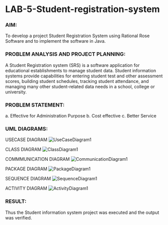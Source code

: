 # LAB-5-Student-registration-system


### AIM:
To develop a project Student Registration System using Rational Rose Software and to
implement the software in Java.


### PROBLEM ANALYSIS AND PROJECT PLANNING:
A Student Registration system (SRS) is a software application for educational
establishments to manage student data. Student information systems provide capabilities for
entering student test and other assessment scores, building student schedules, tracking student
attendance, and managing many other student-related data needs in a school, college or
university.


### PROBLEM STATEMENT:
a. Effective for Administration Purpose
b. Cost effective
c. Better Service


### UML DIAGRAMS:

USECASE DIAGRAM
![UseCaseDiagram1](https://github.com/user-attachments/assets/50eb30a3-65d2-48ce-a922-3e90b9062c10)


CLASS DIAGRAM
![ClassDiagram1](https://github.com/user-attachments/assets/54b6df40-9737-4673-b523-1534b2520369)


COMMMUNICATION DIAGRAM
![CommunicationDiagram1](https://github.com/user-attachments/assets/574221ce-312d-45b2-9740-d86e1bb423f5)


PACKAGE DIAGRAM
![PackageDiagram1](https://github.com/user-attachments/assets/d078c12f-e8dd-4ceb-8e7a-879ca9c60afa)


SEQUENCE DIAGRAM
![SequenceDiagram1](https://github.com/user-attachments/assets/e5d80f81-99c8-4ff6-aaa5-9602ea3cdde6)


ACTIVITY DIAGRAM
![ActivityDiagram1](https://github.com/user-attachments/assets/b5affbf6-a7c6-4003-9ace-92f3c041948a)






### RESULT:
Thus the Student information system project was executed and the output was
verified.
